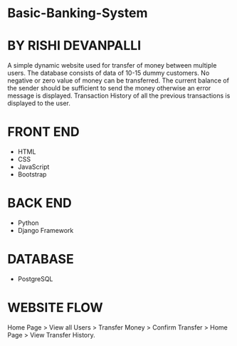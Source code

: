 # Basic-Banking-System
# BY RISHI DEVANPALLI
A simple dynamic website used for transfer of money between multiple users. The database consists of data of 10-15 dummy customers. No negative or zero value of money can be transferred. The current balance of the sender should be sufficient to send the money otherwise an error message is displayed. Transaction History of all the previous transactions is displayed to the user.
# FRONT END
- HTML
- CSS
- JavaScript
- Bootstrap
# BACK END
- Python
- Django Framework
# DATABASE
- PostgreSQL
# WEBSITE FLOW
Home Page > View all Users > Transfer Money > Confirm Transfer > Home Page > View Transfer History.

